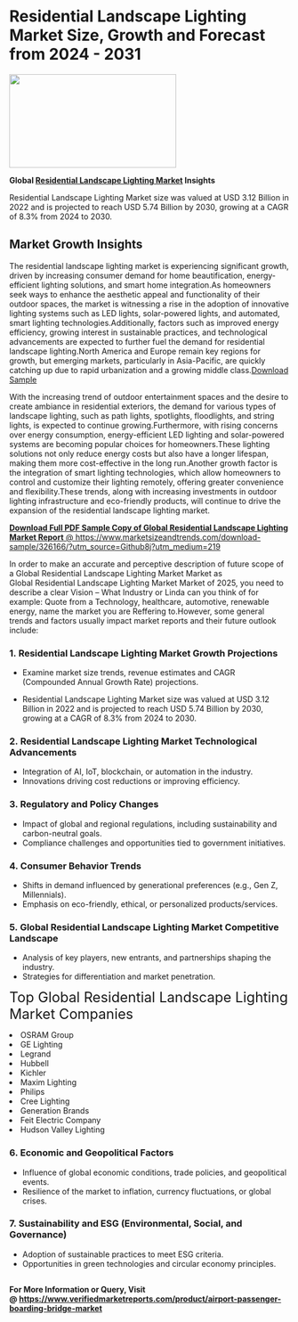 <H1>Residential Landscape Lighting Market Size, Growth and Forecast from 2024 - 2031</H1><img class="aligncenter size-medium wp-image-584254" src="https://thirdeyenews.in/wp-content/uploads/2024/09/Global-Market-Research-300x168.jpeg" alt="" width="300" height="168" /><p><strong>Global&nbsp;<a href="https://www.marketsizeandtrends.com/download-sample/326166/?utm_source=Github8j?utm_medium=219">Residential Landscape Lighting Market</a> Insights</strong></p><p>Residential Landscape Lighting Market size was valued at USD 3.12 Billion in 2022 and is projected to reach USD 5.74 Billion by 2030, growing at a CAGR of 8.3% from 2024 to 2030.</p><p><h2>Market Growth Insights</h2> The residential landscape lighting market is experiencing significant growth, driven by increasing consumer demand for home beautification, energy-efficient lighting solutions, and smart home integration.As homeowners seek ways to enhance the aesthetic appeal and functionality of their outdoor spaces, the market is witnessing a rise in the adoption of innovative lighting systems such as LED lights, solar-powered lights, and automated, smart lighting technologies.Additionally, factors such as improved energy efficiency, growing interest in sustainable practices, and technological advancements are expected to further fuel the demand for residential landscape lighting.North America and Europe remain key regions for growth, but emerging markets, particularly in Asia-Pacific, are quickly catching up due to rapid urbanization and a growing middle class.<a href="#">Download Sample</a> <p>With the increasing trend of outdoor entertainment spaces and the desire to create ambiance in residential exteriors, the demand for various types of landscape lighting, such as path lights, spotlights, floodlights, and string lights, is expected to continue growing.Furthermore, with rising concerns over energy consumption, energy-efficient LED lighting and solar-powered systems are becoming popular choices for homeowners.These lighting solutions not only reduce energy costs but also have a longer lifespan, making them more cost-effective in the long run.Another growth factor is the integration of smart lighting technologies, which allow homeowners to control and customize their lighting remotely, offering greater convenience and flexibility.These trends, along with increasing investments in outdoor lighting infrastructure and eco-friendly products, will continue to drive the expansion of the residential landscape lighting market.<a href="#"></p><p><span class=""><strong>Download Full PDF Sample Copy of Global Residential Landscape Lighting Market Report</strong> @ <a href="https://www.marketsizeandtrends.com/download-sample/326166/?utm_source=Github8j?utm_medium=219" target="_blank">https://www.marketsizeandtrends.com/download-sample/326166/?utm_source=Github8j?utm_medium=219</a></span></p><p>In order to make an accurate and perceptive description of future scope of a Global&nbsp;Residential Landscape Lighting Market Market as Global&nbsp;Residential Landscape Lighting Market Market of 2025, you need to describe a clear Vision &ndash; What Industry or Linda can you think of for example: Quote from a Technology, healthcare, automotive, renewable energy, name the market you are Reffering to.However, some general trends and factors usually impact market reports and their future outlook include:</p><h3>1.&nbsp;<strong>Residential Landscape Lighting Market Growth Projections</strong></h3><ul><li>Examine market size trends, revenue estimates and CAGR (Compounded Annual Growth Rate) projections.</li><li><p>Residential Landscape Lighting Market size was valued at USD 3.12 Billion in 2022 and is projected to reach USD 5.74 Billion by 2030, growing at a CAGR of 8.3% from 2024 to 2030.</p></li></ul><h3>2.&nbsp;<strong>Residential Landscape Lighting Market Technological Advancements</strong></h3><ul><li>Integration of AI, IoT, blockchain, or automation in the industry.</li><li>Innovations driving cost reductions or improving efficiency.</li></ul><h3>3.&nbsp;<strong>Regulatory and Policy Changes</strong></h3><ul><li>Impact of global and regional regulations, including sustainability and carbon-neutral goals.</li><li>Compliance challenges and opportunities tied to government initiatives.</li></ul><h3>4.&nbsp;<strong>Consumer Behavior Trends</strong></h3><ul><li>Shifts in demand influenced by generational preferences (e.g., Gen Z, Millennials).</li><li>Emphasis on eco-friendly, ethical, or personalized products/services.</li></ul><h3>5.&nbsp;<strong>Global Residential Landscape Lighting Market Competitive Landscape</strong></h3><ul><li>Analysis of key players, new entrants, and partnerships shaping the industry.</li><li>Strategies for differentiation and market penetration.</li></ul><p data-pm-slice="1 1 []"><span style="color: inherit; font-family: inherit; font-size: 25px;">Top Global Residential Landscape Lighting Market Companies</span></p><div class="" data-test-id=""><p><li>OSRAM Group</li><li> GE Lighting</li><li> Legrand</li><li> Hubbell</li><li> Kichler</li><li> Maxim Lighting</li><li> Philips</li><li> Cree Lighting</li><li> Generation Brands</li><li> Feit Electric Company</li><li> Hudson Valley Lighting</li></p></div><h3>6.&nbsp;<strong>Economic and Geopolitical Factors</strong></h3><ul><li>Influence of global economic conditions, trade policies, and geopolitical events.</li><li>Resilience of the market to inflation, currency fluctuations, or global crises.</li></ul><h3>7.&nbsp;<strong>Sustainability and ESG (Environmental, Social, and Governance)</strong></h3><ul><li>Adoption of sustainable practices to meet ESG criteria.</li><li>Opportunities in green technologies and circular economy principles.</li></ul><h2><strong style="font-size: 14px;">For More Information or Query, Visit @&nbsp;</strong><a style="background-color: #ffffff; font-size: 14px;" href="https://www.marketsizeandtrends.com/report/residential-landscape-lighting-market/" target="_blank">https://www.verifiedmarketreports.com/product/airport-passenger-boarding-bridge-market</a></h2>